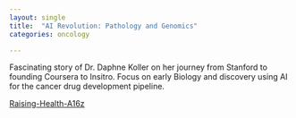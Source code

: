 ```yaml
---
layout: single
title:  "AI Revolution: Pathology and Genomics"
categories: oncology

---
```

Fascinating story of Dr. Daphne Koller on her journey from Stanford to founding Coursera to Insitro. Focus on early Biology and discovery using AI for the cancer drug development pipeline. 


 
[Raising-Health-A16z](https://podcasts.apple.com/us/podcast/ai-revolution-with-daphne-koller/id1529318900?i=1000630039490)